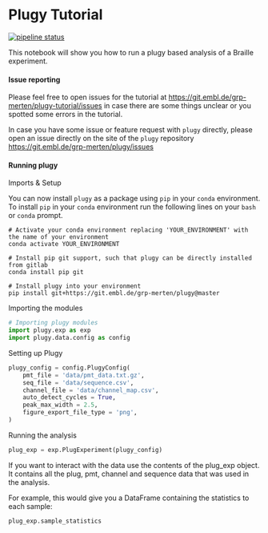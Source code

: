 # Plugy Tutorial
[![pipeline status](https://git.embl.de/grp-merten/plugy/badges/master/pipeline.svg)](https://git.embl.de/grp-merten/plugy/commits/master)

This notebook will show you how to run a plugy based analysis of a Braille experiment.

#### Issue reporting
Please feel free to open issues for the tutorial at https://git.embl.de/grp-merten/plugy-tutorial/issues
in case there are some things unclear or you spotted some errors in the tutorial.

In case you have some issue or feature request with `plugy` directly, please open an issue
directly on the site of the `plugy` repository https://git.embl.de/grp-merten/plugy/issues 

#### Running plugy

Imports & Setup

You can now install `plugy` as a package using `pip` in your `conda` environment.
To install `pip` in your `conda` environment run the following lines on your `bash` or `conda` prompt.
```
# Activate your conda environment replacing 'YOUR_ENVIRONMENT' with the name of your environment
conda activate YOUR_ENVIRONMENT

# Install pip git support, such that plugy can be directly installed from gitlab
conda install pip git

# Install plugy into your environment
pip install git+https://git.embl.de/grp-merten/plugy@master
```

Importing the modules

```python
# Importing plugy modules
import plugy.exp as exp
import plugy.data.config as config
```

Setting up Plugy

```python
plugy_config = config.PlugyConfig(
    pmt_file = 'data/pmt_data.txt.gz',
    seq_file = 'data/sequence.csv',
    channel_file = 'data/channel_map.csv',
    auto_detect_cycles = True,
    peak_max_width = 2.5,
    figure_export_file_type = 'png',
)

```

Running the analysis

```python
plug_exp = exp.PlugExperiment(plugy_config)
```

If you want to interact with the data use the contents of the plug_exp object. 
It contains all the plug, pmt, channel and sequence data that was used in the analysis.

For example, this would give you a DataFrame containing the statistics to each sample:

```python
plug_exp.sample_statistics
```
